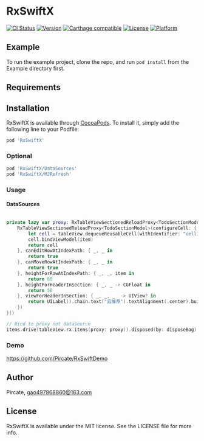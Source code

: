 # RxSwiftX

[![CI Status](https://img.shields.io/travis/Pircate/RxSwiftX.svg?style=flat)](https://travis-ci.org/Pircate/RxSwiftX)
[![Version](https://img.shields.io/cocoapods/v/RxSwiftX.svg?style=flat)](https://cocoapods.org/pods/RxSwiftX)
[![Carthage compatible](https://img.shields.io/badge/Carthage-compatible-4BC51D.svg?style=flat)](https://github.com/Carthage/Carthage)
[![License](https://img.shields.io/cocoapods/l/RxSwiftX.svg?style=flat)](https://cocoapods.org/pods/RxSwiftX)
[![Platform](https://img.shields.io/cocoapods/p/RxSwiftX.svg?style=flat)](https://cocoapods.org/pods/RxSwiftX)

## Example

To run the example project, clone the repo, and run `pod install` from the Example directory first.

## Requirements

## Installation

RxSwiftX is available through [CocoaPods](https://cocoapods.org). To install
it, simply add the following line to your Podfile:

```ruby
pod 'RxSwiftX'
```

### Optional

```ruby
pod 'RxSwiftX/DataSources'
pod 'RxSwiftX/MJRefresh'
```

### Usage

#### DataSources
```swift

private lazy var proxy: RxTableViewSectionedReloadProxy<TodoSectionModel> = {
    RxTableViewSectionedReloadProxy<TodoSectionModel>(configureCell: { (_, tableView, indexPath, item) -> UITableViewCell in
        let cell = tableView.dequeueReusableCell(withIdentifier: "cellID", for: indexPath) as! TodoItemCell
        cell.bindViewModel(item)
        return cell
    }, canEditRowAtIndexPath: { _, _ in
        return true
    }, canMoveRowAtIndexPath: { _, _ in
        return true
    }, heightForRowAtIndexPath: { _, _, item in
        return 60
    }, heightForHeaderInSection: { _, _ -> CGFloat in
        return 50
    }, viewForHeaderInSection: { _, _, _  -> UIView? in
        return UILabel().chain.text("云推荐").textAlignment(.center).build
    })
}()

// Bind to proxy not dataSource
items.drive(tableView.rx.items(proxy: proxy)).disposed(by: disposeBag)

```

### Demo

https://github.com/Pircate/RxSwiftDemo

## Author

Pircate, gao497868860@163.com

## License

RxSwiftX is available under the MIT license. See the LICENSE file for more info.
